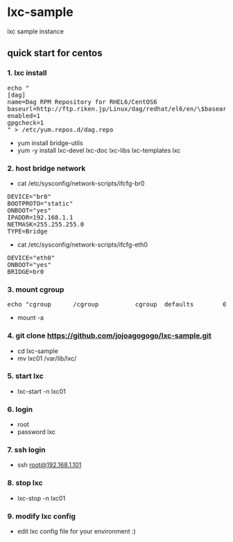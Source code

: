 lxc-sample
==========

lxc sample instance 

## quick start for centos

### 1. lxc install
<pre>
echo "
[dag]
name=Dag RPM Repository for RHEL6/CentOS6
baseurl=http://ftp.riken.jp/Linux/dag/redhat/el6/en/\$basearch/dag
enabled=1
gpgcheck=1
" > /etc/yum.repos.d/dag.repo
</pre>
  * yum install bridge-utils
  * yum -y install lxc-devel lxc-doc lxc-libs lxc-templates lxc

### 2. host bridge network

 * cat /etc/sysconfig/network-scripts/ifcfg-br0 
<pre>
DEVICE="br0"
BOOTPROTO="static"
ONBOOT="yes"
IPADDR=192.168.1.1
NETMASK=255.255.255.0
TYPE=Bridge
</pre>

 * cat /etc/sysconfig/network-scripts/ifcfg-eth0 
<pre>
DEVICE="eth0"
ONBOOT="yes"
BRIDGE=br0
</pre>

### 3. mount cgroup
<pre>
echo "cgroup      /cgroup          cgroup  defaults        0 0" >> /etc/fstab
</pre>
  * mount -a

### 4. git clone https://github.com/jojoagogogo/lxc-sample.git
  * cd lxc-sample
  * mv lxc01 /var/lib/lxc/

### 5. start lxc
  * lxc-start -n lxc01

### 6. login 
  * root 
  * password lxc 

### 7. ssh login
  * ssh root@192.168.1.101

### 8. stop lxc 
  * lxc-stop -n lxc01

### 9. modify lxc config
  * edit lxc config file for your environment :)

